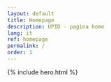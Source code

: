 ```yaml
---
layout: default
title: Homepage
description: UPID - pagina home
lang: it
ref: homepage
permalink: /
order: 1
---
```


{% include hero.html %}

<main class="container my-4" markdown="1">

</main>

